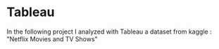 # Tableau
In the following project I analyzed with Tableau a dataset from kaggle : "Netflix Movies and TV Shows"
